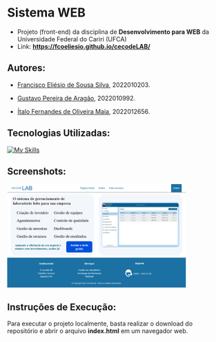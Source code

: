 # Sistema WEB

* Projeto (front-end) da disciplina de __Desenvolvimento para WEB__ da Universidade Federal do Cariri (UFCA)
* Link: __https://fcoeliesio.github.io/cecodeLAB/__

## Autores:

* [Francisco Eliésio de Sousa Silva](https://github.com/fcoeliesio), 2022010203.

* [Gustavo Pereira de Aragão](https://github.com/McGusT99), 2022010992.

* [Ítalo Fernandes de Oliveira Maia](https://github.com/italomaia03), 2022012656.

## Tecnologias Utilizadas:
[![My Skills](https://skillicons.dev/icons?i=html,css,js)]()

## Screenshots:
<img src="./assets/images/readme-image-1.png" height="240px"/>

## Instruções de Execução:

Para executar o projeto localmente, basta realizar o download do repositório e abrir o arquivo __index.html__ em um navegador web.
